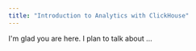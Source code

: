 ```yaml
---
title: "Introduction to Analytics with ClickHouse"
---
```


I'm glad you are here. I plan to talk about ...
